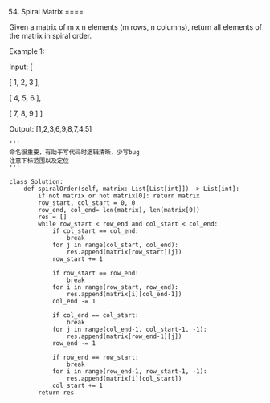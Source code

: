 54. Spiral Matrix
====

Given a matrix of m x n elements (m rows, n columns), return all elements of the matrix in spiral order.

Example 1:

Input:
[

 [ 1, 2, 3 ],
 
 [ 4, 5, 6 ],
 
 [ 7, 8, 9 ]
]

Output: [1,2,3,6,9,8,7,4,5]

```python3
'''
命名很重要，有助于写代码时逻辑清晰，少写bug
注意下标范围以及定位
'''

class Solution:
    def spiralOrder(self, matrix: List[List[int]]) -> List[int]:
        if not matrix or not matrix[0]: return matrix
        row_start, col_start = 0, 0
        row_end, col_end= len(matrix), len(matrix[0])
        res = []
        while row_start < row_end and col_start < col_end:
            if col_start == col_end:
                break
            for j in range(col_start, col_end):            
                res.append(matrix[row_start][j])
            row_start += 1
            
            if row_start == row_end:
                break
            for i in range(row_start, row_end):
                res.append(matrix[i][col_end-1])
            col_end -= 1
            
            if col_end == col_start:
                break
            for j in range(col_end-1, col_start-1, -1):
                res.append(matrix[row_end-1][j])
            row_end -= 1
            
            if row_end == row_start:
                break
            for i in range(row_end-1, row_start-1, -1):
                res.append(matrix[i][col_start])
            col_start += 1
        return res
    
        
```

